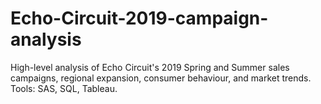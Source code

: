 # Echo-Circuit-2019-campaign-analysis
High-level analysis of Echo Circuit's 2019 Spring and Summer sales campaigns, regional expansion, consumer behaviour, and market trends. Tools: SAS, SQL, Tableau.
